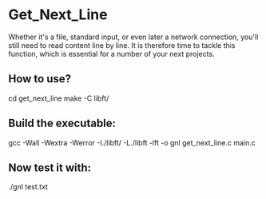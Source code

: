 # Get_Next_Line

Whether it's a file, standard input, or even later a network connection, you'll still need to read content line by line. It is therefore time to tackle this function, which is essential for a number of your next projects.

## How to use?

cd get_next_line
make -C libft/

## Build the executable:

gcc -Wall -Wextra -Werror -I./libft/ -L./libft -lft -o gnl get_next_line.c main.c

## Now test it with:

./gnl test.txt
